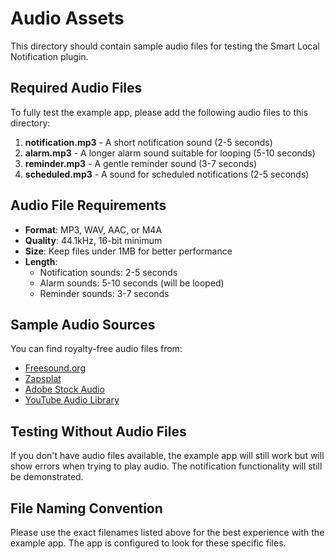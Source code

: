 # Audio Assets

This directory should contain sample audio files for testing the Smart Local Notification plugin.

## Required Audio Files

To fully test the example app, please add the following audio files to this directory:

1. **notification.mp3** - A short notification sound (2-5 seconds)
2. **alarm.mp3** - A longer alarm sound suitable for looping (5-10 seconds)
3. **reminder.mp3** - A gentle reminder sound (3-7 seconds)
4. **scheduled.mp3** - A sound for scheduled notifications (2-5 seconds)

## Audio File Requirements

- **Format**: MP3, WAV, AAC, or M4A
- **Quality**: 44.1kHz, 16-bit minimum
- **Size**: Keep files under 1MB for better performance
- **Length**: 
  - Notification sounds: 2-5 seconds
  - Alarm sounds: 5-10 seconds (will be looped)
  - Reminder sounds: 3-7 seconds

## Sample Audio Sources

You can find royalty-free audio files from:
- [Freesound.org](https://freesound.org)
- [Zapsplat](https://zapsplat.com)
- [Adobe Stock Audio](https://stock.adobe.com/audio)
- [YouTube Audio Library](https://studio.youtube.com)

## Testing Without Audio Files

If you don't have audio files available, the example app will still work but will show errors when trying to play audio. The notification functionality will still be demonstrated.

## File Naming Convention

Please use the exact filenames listed above for the best experience with the example app. The app is configured to look for these specific files.

